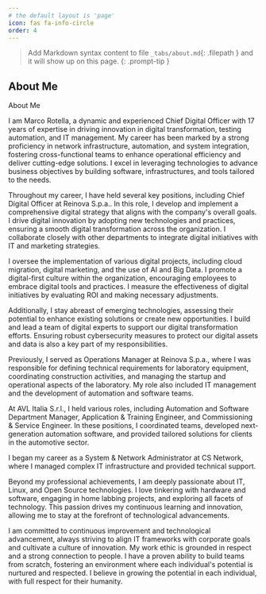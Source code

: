 ```yaml
---
# the default layout is 'page'
icon: fas fa-info-circle
order: 4
---
```


> Add Markdown syntax content to file `_tabs/about.md`{: .filepath } and it will show up on this page.
{: .prompt-tip }

## About Me

About Me

I am Marco Rotella, a dynamic and experienced Chief Digital Officer with 17 years of expertise in driving innovation in digital transformation, testing automation, and IT management. My career has been marked by a strong proficiency in network infrastructure, automation, and system integration, fostering cross-functional teams to enhance operational efficiency and deliver cutting-edge solutions. I excel in leveraging technologies to advance business objectives by building software, infrastructures, and tools tailored to the needs.

Throughout my career, I have held several key positions, including Chief Digital Officer at Reinova S.p.a.. In this role, I develop and implement a comprehensive digital strategy that aligns with the company's overall goals. I drive digital innovation by adopting new technologies and practices, ensuring a smooth digital transformation across the organization. I collaborate closely with other departments to integrate digital initiatives with IT and marketing strategies.

I oversee the implementation of various digital projects, including cloud migration, digital marketing, and the use of AI and Big Data. I promote a digital-first culture within the organization, encouraging employees to embrace digital tools and practices. I measure the effectiveness of digital initiatives by evaluating ROI and making necessary adjustments.

Additionally, I stay abreast of emerging technologies, assessing their potential to enhance existing solutions or create new opportunities. I build and lead a team of digital experts to support our digital transformation efforts. Ensuring robust cybersecurity measures to protect our digital assets and data is also a key part of my responsibilities.

Previously, I served as Operations Manager at Reinova S.p.a., where I was responsible for defining technical requirements for laboratory equipment, coordinating construction activities, and managing the startup and operational aspects of the laboratory. My role also included IT management and the development of automation and software teams.

At AVL Italia S.r.l., I held various roles, including Automation and Software Department Manager, Application & Training Engineer, and Commissioning & Service Engineer. In these positions, I coordinated teams, developed next-generation automation software, and provided tailored solutions for clients in the automotive sector.

I began my career as a System & Network Administrator at CS Network, where I managed complex IT infrastructure and provided technical support.

Beyond my professional achievements, I am deeply passionate about IT, Linux, and Open Source technologies. I love tinkering with hardware and software, engaging in home labbing projects, and exploring all facets of technology. This passion drives my continuous learning and innovation, allowing me to stay at the forefront of technological advancements.

I am committed to continuous improvement and technological advancement, always striving to align IT frameworks with corporate goals and cultivate a culture of innovation. My work ethic is grounded in respect and a strong connection to people. I have a proven ability to build teams from scratch, fostering an environment where each individual's potential is nurtured and respected. I believe in growing the potential in each individual, with full respect for their humanity.